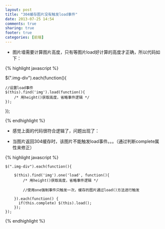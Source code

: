 ```yaml
---
layout: post
title: "304缓存图片没有触发load事件"
date: 2013-07-25 14:54
comments: true
sharing: true
footer: true
categories: [前端]
---
```



+ 图片墙需要计算图片高度，只有等图片load好计算的高度才正确，所以代码如下：

{% highlight javascript %}

$(".img-div").each(function(){
    
    //设置load事件
    $(this).find('img').load(function(){
        /* 用height()获取高度，省略事件逻辑 */
    });

});

{% endhighlight %}

+ 感觉上面的代码很符合逻辑了，问题出现了：

+ 当图片返回304缓存时，该图片不能触发load事件。。。（通过判断complete属性来修正）

{% highlight javascript %}

    $(".img-div").each(function(){

        $(this).find('img').one('load', function(){
            /* 用height()获取高度，省略事件逻辑 */

            //使用one强制事件只触发一次，缓存的图片通过load()方法进行触发

        }).each(function() {
          if(this.complete) $(this).load();
        });
    });
{% endhighlight %}
